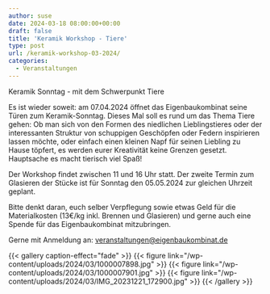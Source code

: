 ```yaml
---
author: suse
date: 2024-03-18 08:00:00+00:00
draft: false
title: 'Keramik Workshop - Tiere'
type: post
url: /keramik-workshop-03-2024/
categories:
  - Veranstaltungen
---
```


Keramik Sonntag - mit dem Schwerpunkt Tiere

Es ist wieder soweit: am 07.04.2024 öffnet das Eigenbaukombinat seine Türen zum Keramik-Sonntag. Dieses Mal soll es rund um das Thema Tiere gehen: Ob man sich von den Formen des niedlichen Lieblingstieres oder der interessanten Struktur von schuppigen Geschöpfen oder Federn inspirieren lassen möchte, oder einfach einen kleinen Napf für seinen Liebling zu Hause töpfert, es werden eurer Kreativität keine Grenzen gesetzt. Hauptsache es macht tierisch viel Spaß!  

Der Workshop findet zwischen 11 und 16 Uhr statt. Der zweite Termin zum Glasieren der Stücke ist für Sonntag den 05.05.2024 zur gleichen Uhrzeit geplant.  

Bitte denkt daran, euch selber Verpflegung sowie etwas Geld für die Materialkosten (13€/kg inkl. Brennen und Glasieren) und gerne auch eine Spende für das Eigenbaukombinat mitzubringen.  

Gerne mit Anmeldung an: veranstaltungen@eigenbaukombinat.de

{{< gallery caption-effect="fade" >}}
{{< figure link="/wp-content/uploads/2024/03/1000007898.jpg" >}}
{{< figure link="/wp-content/uploads/2024/03/1000007901.jpg" >}}
{{< figure link="/wp-content/uploads/2024/03/IMG_20231221_172900.jpg" >}}
{{< /gallery >}}
